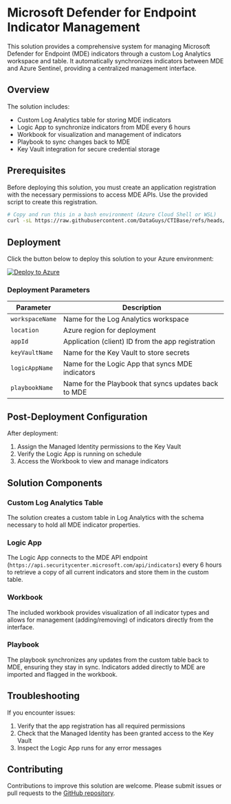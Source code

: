 # Microsoft Defender for Endpoint Indicator Management

This solution provides a comprehensive system for managing Microsoft Defender for Endpoint (MDE) indicators through a custom Log Analytics workspace and table. It automatically synchronizes indicators between MDE and Azure Sentinel, providing a centralized management interface.

## Overview

The solution includes:

- Custom Log Analytics table for storing MDE indicators
- Logic App to synchronize indicators from MDE every 6 hours
- Workbook for visualization and management of indicators
- Playbook to sync changes back to MDE
- Key Vault integration for secure credential storage

## Prerequisites

Before deploying this solution, you must create an application registration with the necessary permissions to access MDE APIs. Use the provided script to create this registration.

```bash
# Copy and run this in a bash environment (Azure Cloud Shell or WSL)
curl -sL https://raw.githubusercontent.com/DataGuys/CTIBase/refs/heads/main/scripts/create-mde-app-registration.sh | tr -d '\r' | bash
```

## Deployment

Click the button below to deploy this solution to your Azure environment:

[![Deploy to Azure](https://aka.ms/deploytoazurebutton)](https://portal.azure.com/#create/Microsoft.Template/uri/https%3A%2F%2Fraw.githubusercontent.com%2FDataGuys%2FCTIBase%2Frefs%2Fheads%2Fmain%2Fazuredeploy.json)

### Deployment Parameters

| Parameter | Description |
|-----------|-------------|
| `workspaceName` | Name for the Log Analytics workspace |
| `location` | Azure region for deployment |
| `appId` | Application (client) ID from the app registration |
| `keyVaultName` | Name for the Key Vault to store secrets |
| `logicAppName` | Name for the Logic App that syncs MDE indicators |
| `playbookName` | Name for the Playbook that syncs updates back to MDE |

## Post-Deployment Configuration

After deployment:

1. Assign the Managed Identity permissions to the Key Vault
2. Verify the Logic App is running on schedule
3. Access the Workbook to view and manage indicators

## Solution Components

### Custom Log Analytics Table

The solution creates a custom table in Log Analytics with the schema necessary to hold all MDE indicator properties.

### Logic App

The Logic App connects to the MDE API endpoint (`https://api.securitycenter.microsoft.com/api/indicators`) every 6 hours to retrieve a copy of all current indicators and store them in the custom table.

### Workbook

The included workbook provides visualization of all indicator types and allows for management (adding/removing) of indicators directly from the interface.

### Playbook

The playbook synchronizes any updates from the custom table back to MDE, ensuring they stay in sync. Indicators added directly to MDE are imported and flagged in the workbook.

## Troubleshooting

If you encounter issues:

1. Verify that the app registration has all required permissions
2. Check that the Managed Identity has been granted access to the Key Vault
3. Inspect the Logic App runs for any error messages

## Contributing

Contributions to improve this solution are welcome. Please submit issues or pull requests to the [GitHub repository](https://github.com/DataGuys/CTIBase).
